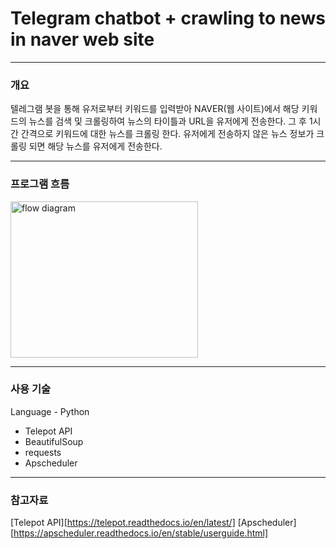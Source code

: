 # Telegram chatbot + crawling to news in naver web site

***
### 개요
텔레그램 봇을 통해 유저로부터 키워드를 입력받아 NAVER(웹 사이트)에서 해당 키워드의 뉴스를 검색 및 크롤링하여 뉴스의 타이틀과 URL을 유저에게 전송한다. 
그 후 1시간 간격으로 키워드에 대한 뉴스를 크롤링 한다. 유저에게 전송하지 않은 뉴스 정보가 크롤링 되면 해당 뉴스를 유저에게 전송한다.

***
### 프로그램 흐름
<img src="/흐름도.png" width="300px" height="250px" title="흐름도" alt="flow diagram"></img>

***
### 사용 기술
Language - Python
- Telepot API
- BeautifulSoup
- requests
- Apscheduler

***
### 참고자료
[Telepot API][https://telepot.readthedocs.io/en/latest/]
[Apscheduler][https://apscheduler.readthedocs.io/en/stable/userguide.html]
